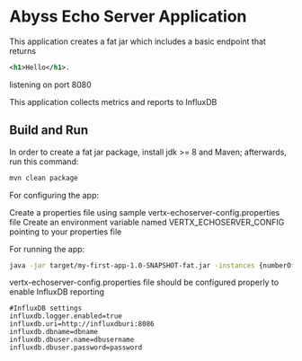 # Abyss Echo Server Application

This application creates a fat jar which includes a basic endpoint that returns 
``` xml
<h1>Hello</h1>.
```
listening on port 8080

This application collects metrics and reports to InfluxDB


## Build and Run
In order to create a fat jar package, install jdk >= 8 and Maven; afterwards, run this command:

```bash
mvn clean package
```

For configuring the app:

Create a properties file using sample vertx-echoserver-config.properties file
Create an environment variable named VERTX_ECHOSERVER_CONFIG pointing to your properties file

For running the app:

```bash
java -jar target/my-first-app-1.0-SNAPSHOT-fat.jar -instances {numberOfInstance}
```

vertx-echoserver-config.properties file should be configured properly to enable InfluxDB reporting 

```properties
#InfluxDB settings
influxdb.logger.enabled=true
influxdb.uri=http://influxdburi:8086
influxdb.dbname=dbname
influxdb.dbuser.name=dbusername
influxdb.dbuser.password=password
```